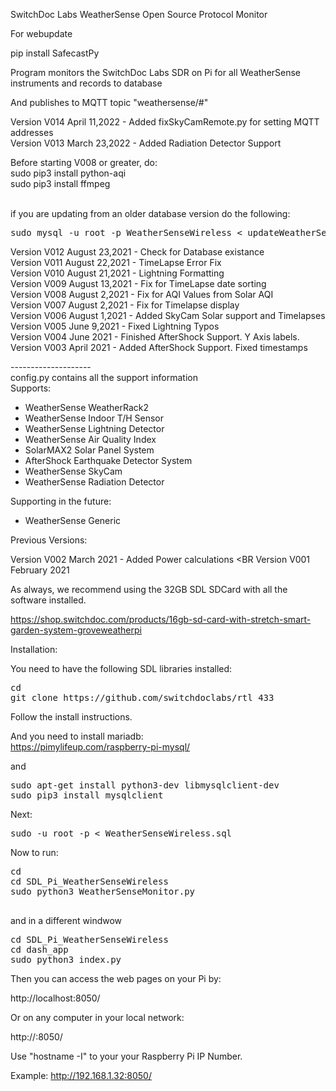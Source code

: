 SwitchDoc Labs WeatherSense Open Source Protocol Monitor

For webupdate<BR>

pip install SafecastPy



Program monitors the SwitchDoc Labs SDR on Pi for all WeatherSense instruments and records to database

And publishes to MQTT topic "weathersense/#"


Version V014 April 11,2022 - Added fixSkyCamRemote.py for setting MQTT addresses<BR>
Version V013 March 23,2022 - Added Radiation Detector Support<BR>


Before starting V008 or greater, do: <BR>
sudo pip3 install python-aqi<BR>
sudo pip3 install ffmpeg<BR>

<BR>
if you are updating from an older database version do the following:
<pre>
sudo mysql -u root -p WeatherSenseWireless < updateWeatherSenseWireless.sql
</pre>

Version V012 August 23,2021 - Check for Database existance<BR>
Version V011 August 22,2021 - TimeLapse Error Fix<BR>
Version V010 August 21,2021 - Lightning Formatting<BR>
Version V009 August 13,2021 - Fix for TimeLapse date sorting<BR>
Version V008 August 2,2021 - Fix for AQI Values from Solar AQI<BR>
Version V007 August 2,2021 - Fix for Timelapse display<BR>
Version V006 August 1,2021 - Added SkyCam Solar support and Timelapses<BR>
Version V005 June 9,2021 - Fixed Lightning Typos <BR>
Version V004 June 2021 - Finished AfterShock Support. Y Axis labels. <BR>
Version V003 April 2021 - Added AfterShock Support.  Fixed timestamps<BR>


--------------------<BR>
config.py contains all the support information<BR>
Supports:<BR>

- WeatherSense WeatherRack2<BR>
- WeatherSense Indoor T/H Sensor<BR>
- WeatherSense Lightning Detector<BR>
- WeatherSense Air Quality Index<BR>
- SolarMAX2 Solar Panel System<BR>
- AfterShock Earthquake Detector System<BR>
- WeatherSense SkyCam <BR>
- WeatherSense Radiation Detector <BR>

Supporting in the future:<BR>
- WeatherSense Generic <BR>

Previous Versions:

Version V002 March 2021 - Added Power calculations <BR
Version V001 February 2021<BR>

As always, we recommend using the 32GB SDL SDCard with all the software installed.<BR>

https://shop.switchdoc.com/products/16gb-sd-card-with-stretch-smart-garden-system-groveweatherpi<BR>

Installation:

You need to have the following SDL libraries installed: <BR>

<pre>
cd
git clone https://github.com/switchdoclabs/rtl_433
</pre>
Follow the install instructions.

And you need to install mariadb: <BR>
https://pimylifeup.com/raspberry-pi-mysql/

and

<pre>
sudo apt-get install python3-dev libmysqlclient-dev
sudo pip3 install mysqlclient
</pre>

Next:

<pre>
sudo -u root -p < WeatherSenseWireless.sql
</pre>

Now to run:

<pre>
cd
cd SDL_Pi_WeatherSenseWireless
sudo python3 WeatherSenseMonitor.py

</pre>
and in a different windwow

<pre>
cd SDL_Pi_WeatherSenseWireless
cd dash_app
sudo python3 index.py 
</pre>


Then you can access the web pages on your Pi by:

http://localhost:8050/

Or on any computer in your local network:

http://<your IP Number>:8050/

Use "hostname -I" to your your Raspberry Pi IP Number.

Example:  http://192.168.1.32:8050/
